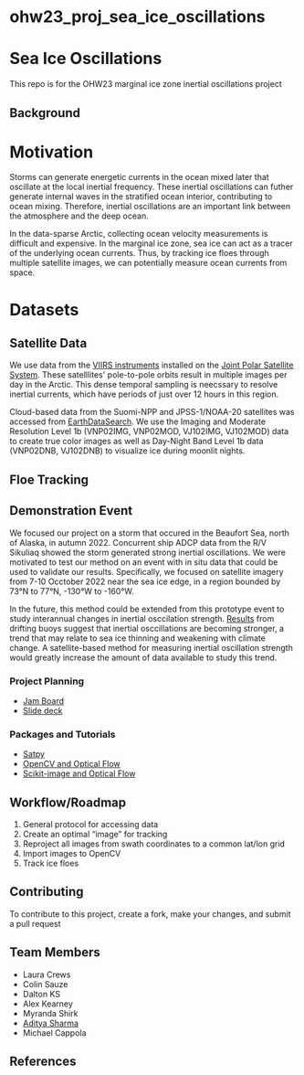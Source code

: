 # ohw23_proj_sea_ice_oscillations

# Sea Ice Oscillations
This repo is for the OHW23 marginal ice zone inertial oscillations project

## Background

# Motivation
Storms can generate energetic currents in the ocean mixed later that oscillate at the local inertial frequency. These inertial oscillations can futher generate internal waves in the stratified ocean interior, contributing to ocean mixing. Therefore, inertial oscillations are an important link between the atmosphere and the deep ocean. 

In the data-sparse Arctic, collecting ocean velocity measurements is difficult and expensive. In the marginal ice zone, sea ice can act as a tracer of the underlying ocean currents. Thus, by tracking ice floes through multiple satellite images, we can potentially measure ocean currents from space. 

# Datasets

## Satellite Data
We use data from the [VIIRS instruments](https://lpdaac.usgs.gov/data/get-started-data/collection-overview/missions/s-npp-nasa-viirs-overview/) installed on the [Joint Polar Satellite System](https://www.nesdis.noaa.gov/our-satellites/currently-flying/joint-polar-satellite-system). These satelllites' pole-to-pole orbits result in multiple images per day in the Arctic. This dense temporal sampling is neecssary to resolve inertial currents, which have periods of just over 12 hours in this region.

Cloud-based data from the Suomi-NPP and JPSS-1/NOAA-20 satellites was accessed from [EarthDataSearch](https://search.earthdata.nasa.gov/search). We use the Imaging and Moderate Resolution Level 1b (VNP02IMG, VNP02MOD, VJ102IMG, VJ102MOD) data to create true color images as well as Day-Night Band Level 1b data (VNP02DNB, VJ102DNB) to visualize ice during moonlit nights. 

## Floe Tracking

## Demonstration Event
We focused our project on a storm that occured in the Beaufort Sea, north of Alaska, in autumn 2022. Concurrent ship ADCP data from the R/V Sikuliaq showed the storm generated strong inertial oscillations. We were motivated to test our method on an event with in situ data that could be used to validate our results. Specifically, we focused on satellite imagery from 7-10 Occtober 2022 near the sea ice edge, in a region bounded by 73&deg;N to 77&deg;N, -130&deg;W to -160&deg;W.

In the future, this method could be extended from this prototype event to study interannual changes in inertial osccilation strength. [Results](https://agupubs.onlinelibrary.wiley.com/doi/full/10.1029/2011JC007633) from drifting buoys suggest that inertial osccillations are becoming stronger, a trend that may relate to sea ice thinning and weakening with climate change. A satellite-based method for measuring inertial oscillation strength would greatly increase the amount of data available to study this trend. 

### Project Planning
- [Jam Board](https://jamboard.google.com/d/1lOgVwnqQLvNRPAOEVEGnWXm8FSTuPYQWbteptKrslTM/viewer?f=4)
- [Slide deck](https://docs.google.com/presentation/d/1eQKSdFHNGMDqGJMY4d-yGnNm4UrUj5kIS2mLQGPMZC8/edit#slide=id.g239da66eda5_18_7)

### Packages and Tutorials
- [Satpy](https://satpy.readthedocs.io/en/latest/overview.html)
- [OpenCV and Optical Flow](https://docs.opencv.org/3.4/d4/dee/tutorial_optical_flow.html)
- [Scikit-image and Optical Flow](https://scikit-image.org/docs/stable/auto_examples/registration/plot_opticalflow.html)
 

## Workflow/Roadmap

1. General protocol for accessing data
2. Create an optimal “image” for tracking
3. Reproject all images from swath coordinates to a common lat/lon grid
4. Import images to OpenCV
5. Track ice floes

## Contributing
To contribute to this project, create a fork, make your changes, and submit a pull request

## Team Members
- Laura Crews  
- Colin Sauze  
- Dalton KS  
- Alex Kearney  
- Myranda Shirk  
- [Aditya Sharma](https://github.com/Aditya9907)  
- Michael Cappola  

## References 
